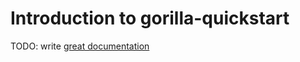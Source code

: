 # Introduction to gorilla-quickstart

TODO: write [great documentation](http://jacobian.org/writing/what-to-write/)
